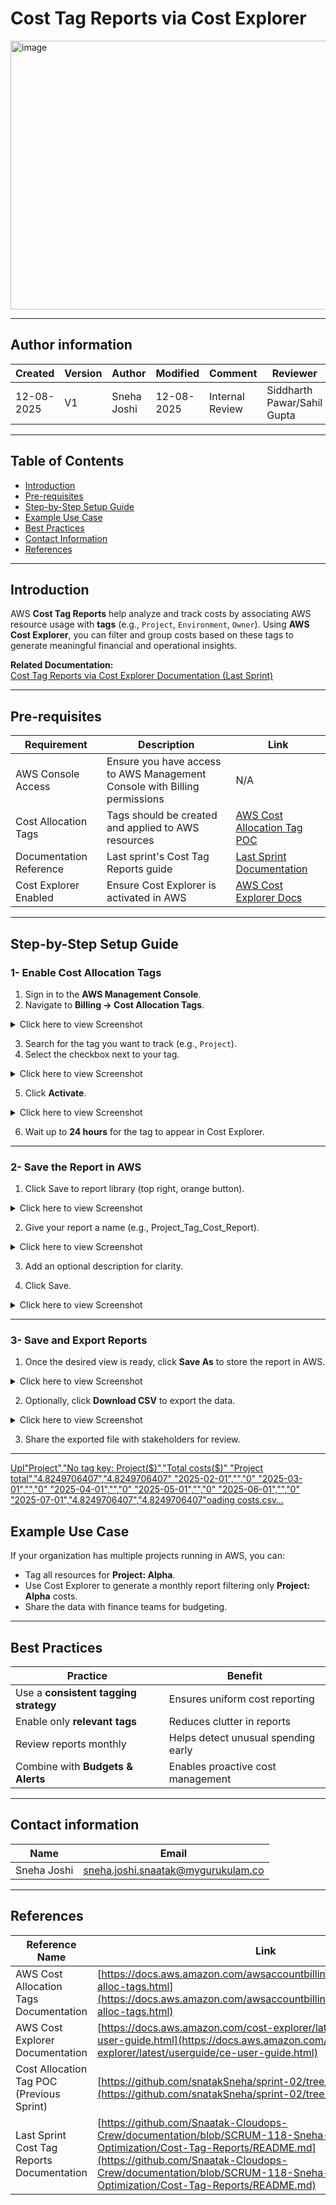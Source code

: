 # Cost Tag Reports via Cost Explorer
<img width="1200" height="430" alt="image" src="https://github.com/user-attachments/assets/bd4101f9-625a-44d4-b039-a199125aa9c1" />

---

## Author information

| Created    | Version | Author      | Modified   | Comment         | Reviewer                    |
| ---------- | ------- | ----------- | ---------- | --------------- | --------------------------- |
| 12-08-2025 |   V1    | Sneha Joshi | 12-08-2025 | Internal Review | Siddharth Pawar/Sahil Gupta |

---

## Table of Contents
-  [Introduction](#introduction)
-  [Pre-requisites](#pre-requisites)
-  [Step-by-Step Setup Guide](#step-by-step-setup-guide)
-  [Example Use Case](#example-use-case)
-  [Best Practices](#best-practices)
-  [Contact Information](#contact-information)
-  [References](#references)

---

##  Introduction

AWS **Cost Tag Reports** help analyze and track costs by associating AWS resource usage with **tags** (e.g., `Project`, `Environment`, `Owner`). Using **AWS Cost Explorer**, you can filter and group costs based on these tags to generate meaningful financial and operational insights.  

 **Related Documentation:**  
 [Cost Tag Reports via Cost Explorer Documentation (Last Sprint)](https://github.com/Snaatak-Cloudops-Crew/documentation/blob/SCRUM-118-Sneha-Joshi/Cost-Optimization/Cost-Tag-Reports/README.md)

---

##  Pre-requisites

| Requirement | Description | Link |
|-------------|-------------|------|
| AWS Console Access | Ensure you have access to AWS Management Console with Billing permissions | N/A |
| Cost Allocation Tags | Tags should be created and applied to AWS resources | [AWS Cost Allocation Tag POC](https://github.com/snatakSneha/sprint-02/tree/main/cat) |
| Documentation Reference | Last sprint's Cost Tag Reports guide | [Last Sprint Documentation](https://github.com/Snaatak-Cloudops-Crew/documentation/blob/SCRUM-118-Sneha-Joshi/Cost-Optimization/Cost-Tag-Reports/README.md) |
| Cost Explorer Enabled | Ensure Cost Explorer is activated in AWS | [AWS Cost Explorer Docs](https://docs.aws.amazon.com/cost-explorer/latest/userguide/ce-user-guide.html) |

---

##  Step-by-Step Setup Guide

### 1- Enable Cost Allocation Tags
1. Sign in to the **AWS Management Console**.
2. Navigate to **Billing → Cost Allocation Tags**.

<details>
<summary>Click here to view Screenshot</summary>
 <img width="1853" height="573" alt="image" src="https://github.com/user-attachments/assets/a54d0805-37df-4a06-a048-9d1707dd5b67" />
</details>

3. Search for the tag you want to track (e.g., `Project`).
4. Select the checkbox next to your tag.
   
<details>
<summary>Click here to view Screenshot</summary>
<img width="1853" height="573" alt="Screenshot from 2025-08-12 10-58-29" src="https://github.com/user-attachments/assets/7c3aa625-4279-43e9-bce6-ff5bb4bbcfc2" />
</details>

5. Click **Activate**.

<details>
<summary>Click here to view Screenshot</summary>
 <img width="1853" height="573" alt="image" src="https://github.com/user-attachments/assets/cb97e21d-c2b0-45c5-bea8-98f31d8fe92b" />
</details>


6. Wait up to **24 hours** for the tag to appear in Cost Explorer.



---

### 2- Save the Report in AWS

1. Click Save to report library (top right, orange button).

<details>
<summary>Click here to view Screenshot</summary>
<img width="1486" height="584" alt="Screenshot from 2025-08-13 09-12-24" src="https://github.com/user-attachments/assets/16b12a22-67c6-4aa5-9807-590f412dd20f" />
</details>

2. Give your report a name (e.g., Project_Tag_Cost_Report).

<details>
<summary>Click here to view Screenshot</summary>
<img width="1861" height="633" alt="Screenshot from 2025-08-13 13-04-25" src="https://github.com/user-attachments/assets/813bb53b-b69c-4f15-9430-c3d4b944cc6c" />
</details>

3. Add an optional description for clarity.

4. Click Save.
   
<details>
<summary>Click here to view Screenshot</summary>
<img width="1861" height="782" alt="Screenshot from 2025-08-13 13-05-17" src="https://github.com/user-attachments/assets/c3e3695b-67b0-484d-b4c6-d86493fbf8bb" />
</details>

---

### 3- Save and Export Reports
1. Once the desired view is ready, click **Save As** to store the report in AWS.
   
<details>
<summary>Click here to view Screenshot</summary>
<img width="1851" height="691" alt="image" src="https://github.com/user-attachments/assets/8ddd41c8-89fe-48d8-8ff4-d36e8258665e" />
</details>

2. Optionally, click **Download CSV** to export the data.

<details>
<summary>Click here to view Screenshot</summary>
<img width="1861" height="384" alt="Screenshot from 2025-08-13 13-05-53" src="https://github.com/user-attachments/assets/9819661e-56aa-4d70-851c-f8f550c66d11" />
</details>

3. Share the exported file with stakeholders for review.


---
[Upl"Project","No tag key: Project($)","Total costs($)"
"Project total","4.8249706407","4.8249706407"
"2025-02-01","","0"
"2025-03-01","","0"
"2025-04-01","","0"
"2025-05-01","","0"
"2025-06-01","","0"
"2025-07-01","4.8249706407","4.8249706407"oading costs.csv…]()

##  Example Use Case
If your organization has multiple projects running in AWS, you can:
- Tag all resources for **Project: Alpha**.
- Use Cost Explorer to generate a monthly report filtering only **Project: Alpha** costs.
- Share the data with finance teams for budgeting.

---

##  Best Practices
| Practice                                | Benefit                                  |
|-----------------------------------------|-------------------------------------------|
| Use a **consistent tagging strategy**   | Ensures uniform cost reporting            |
| Enable only **relevant tags**           | Reduces clutter in reports                |
| Review reports monthly                  | Helps detect unusual spending early       |
| Combine with **Budgets & Alerts**       | Enables proactive cost management         |

---

## Contact information

| Name        | Email                                                                           |
| ----------- | ------------------------------------------------------------------------------- |
| Sneha Joshi | [sneha.joshi.snaatak@mygurukulam.co](mailto:sneha.joshi.snaatak@mygurukulam.co) |


---

##  References

| Reference Name | Link |
| -------------- | ---- |
| AWS Cost Allocation Tags Documentation | [https://docs.aws.amazon.com/awsaccountbilling/latest/aboutv2/cost-alloc-tags.html](https://docs.aws.amazon.com/awsaccountbilling/latest/aboutv2/cost-alloc-tags.html) |
| AWS Cost Explorer Documentation | [https://docs.aws.amazon.com/cost-explorer/latest/userguide/ce-user-guide.html](https://docs.aws.amazon.com/cost-explorer/latest/userguide/ce-user-guide.html) |
| Cost Allocation Tag POC (Previous Sprint) | [https://github.com/snatakSneha/sprint-02/tree/main/cat](https://github.com/snatakSneha/sprint-02/tree/main/cat) |
| Last Sprint Cost Tag Reports Documentation | [https://github.com/Snaatak-Cloudops-Crew/documentation/blob/SCRUM-118-Sneha-Joshi/Cost-Optimization/Cost-Tag-Reports/README.md](https://github.com/Snaatak-Cloudops-Crew/documentation/blob/SCRUM-118-Sneha-Joshi/Cost-Optimization/Cost-Tag-Reports/README.md) |


